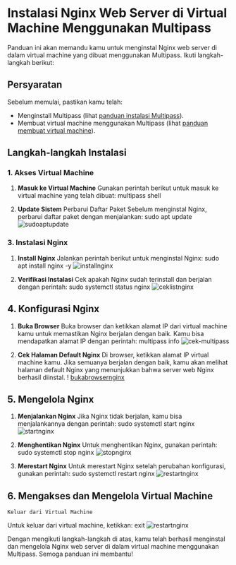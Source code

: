 # Instalasi Nginx Web Server di Virtual Machine Menggunakan Multipass

Panduan ini akan memandu kamu untuk menginstal Nginx web server di dalam virtual machine yang dibuat menggunakan Multipass. Ikuti langkah-langkah berikut:

## Persyaratan

Sebelum memulai, pastikan kamu telah:
- Menginstall Multipass (lihat [panduan instalasi Multipass](#persyaratan)).
- Membuat virtual machine menggunakan Multipass (lihat [panduan membuat virtual machine](#membuat-virtual-machine)).

## Langkah-langkah Instalasi

### 1. Akses Virtual Machine

1. **Masuk ke Virtual Machine**
   Gunakan perintah berikut untuk masuk ke virtual machine yang telah dibuat:
   multipass shell <nama virtual machine yang sudah dibuat>

2. **Update Sistem**
    Perbarui Daftar Paket
Sebelum menginstal Nginx, perbarui daftar paket dengan menjalankan:
        sudo apt update
       ![sudoaptupdate](assets/images/sudo-apt-update.png) <br>

### 3. **Instalasi Nginx**

1. **Install Nginx**
    Jalankan perintah berikut untuk menginstal Nginx:
        sudo apt install nginx -y
       ![installnginx](assets/images/install-nginx.png) <br>

2. **Verifikasi Instalasi**
    Cek apakah Nginx sudah terinstall dan berjalan dengan perintah:
        sudo systemctl status nginx
       ![ceklistnginx](assets/images/cek-nginx-list.png) <br>
        
## 4. **Konfigurasi Nginx**

1. **Buka Browser**
Buka browser dan ketikkan alamat IP dari virtual machine kamu untuk memastikan Nginx berjalan dengan baik. Kamu bisa mendapatkan alamat IP dengan perintah:
        multipass info <nama virtual machine yang sudah dibuat>
        ![cek-multipass](assets/images/cek-multipass-nginx.png) <br>

2. **Cek Halaman Default Nginx**
Di browser, ketikkan alamat IP virtual machine kamu. Jika semuanya berjalan dengan baik, kamu akan melihat halaman default Nginx yang menunjukkan bahwa server web Nginx berhasil diinstal.
!       [bukabrowsernginx](assets/images/cek-browser-ip-nginx.png) <br> 

## 5. **Mengelola Nginx**

1. **Menjalankan Nginx**
Jika Nginx tidak berjalan, kamu bisa menjalankannya dengan perintah:
        sudo systemctl start nginx
        ![startnginx](assets/images/start-nginx.png) <br> 

2. **Menghentikan Nginx**
Untuk menghentikan Nginx, gunakan perintah:
        sudo systemctl stop nginx
        ![stopnginx](assets/images/stop-nginx.png) <br> 

3. **Merestart Nginx**
Untuk merestart Nginx setelah perubahan konfigurasi, gunakan perintah:
        sudo systemctl restart nginx
        ![restartnginx](assets/images/restart-nginx.png) <br> 

## 6. Mengakses dan Mengelola Virtual Machine
    Keluar dari Virtual Machine
Untuk keluar dari virtual machine, ketikkan:
        exit
        ![restartnginx](assets/images/exit-vm.png) <br> 

Dengan mengikuti langkah-langkah di atas, kamu telah berhasil menginstal dan mengelola Nginx web server di dalam virtual machine menggunakan Multipass. Semoga panduan ini membantu!

